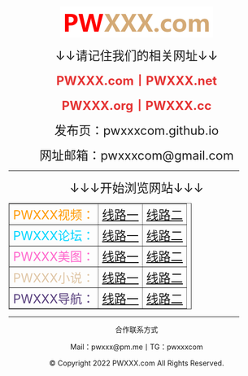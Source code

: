 <html>
<head>
    <meta charset="utf-8" />
    <meta http-equiv="X-UA-Compatible" content="IE=edge">
	<meta name="keywords" content="PWXXX,PWXXX.com,PWXXX视频,PWXXX论坛,PWXXX导航" />
	<meta name="description" content="PWXXX（PWXXX.com）是一个集在线视频、论坛社区、网址导航等等为一体的综合性网站。" />
    <meta name="viewport" content="width=device-width, initial-scale=1">
    <link rel="icon" type="image/png" href="/favicon.ico">
</head>
<body>
<div style="text-align:center;">
	<a href="https://pwxxx.com"><img src="/logo.png" alt="" /></a>
</div>
<p style="text-align:center;">
	<span style="font-size:24px;">↓↓请记住我们的相关网址↓↓</span> 
</p>
<p style="text-align:center;">
	<span style="color:#E53333;font-size:24px;"><strong>PWXXX.com丨PWXXX.net</strong></span> 
</p>
<p style="text-align:center;">
	<span style="color:#E53333;font-size:24px;"><strong>PWXXX.org丨PWXXX.cc</strong></span> 
</p>
<p style="text-align:center;">
	<span style="font-size:24px;">发布页：pwxxxcom.github.io</span> 
</p>
<p style="text-align:center;">
	<span style="font-size:24px;">网址邮箱：pwxxxcom@gmail.com</span> 
</p>
<hr style="width:90%" />
<p style="text-align:center;">
	<span style="font-size:24px;">↓↓↓开始浏览网站↓↓↓</span> 
</p>
<table align="center" border="1" cellpadding="1" cellspacing="1" style="width:360px;">
<tbody>
<tr>
<td style="text-align: center;"><span style="color:#FF9900;"><span style="font-size:24px;">PWXXX视频：</span></span></td>
<td style="text-align: center;"><span style="font-size:24px;"><a href="https://www.pwxxx.co/" target="_blank">线路一</a></span></td>
<td style="text-align: center;"><span style="font-size:24px;"><a href="https://www.pwxxx.xyz/" target="_blank">线路二</a></span></td>
</tr>
<tr>
<td style="text-align: center;"><span style="color:#00D5FF;"><span style="font-size:24px;">PWXXX论坛：</span></span></td>
<td style="text-align: center;"><span style="font-size:24px;"><a href="https://bbs.pwxxx.co/" target="_blank">线路一</a></span></td>
<td style="text-align: center;"><span style="font-size:24px;"><a href="https://bbs.pwxxx.xyz/" target="_blank">线路二</a></span></td>
</tr>
<tr>
<td style="text-align: center;"><span style="color:#FF66CC;"><span style="font-size:24px;">PWXXX美图：</span></span></td>
<td style="text-align: center;"><span style="font-size:24px;"><a href="https://tu.pwxxx.co/" target="_blank">线路一</a></span></td>
<td style="text-align: center;"><span style="font-size:24px;"><a href="https://tu.pwxxx.xyz/" target="_blank">线路二</a></span></td>
</tr>
<tr>
<td style="text-align: center;"><span style="color:#DFC5A4;"><span style="font-size:24px;">PWXXX小说：</span></span></td>
<td style="text-align: center;"><span style="font-size:24px;"><a href="https://shu.pwxxx.co/" target="_blank">线路一</a></span></td>
<td style="text-align: center;"><span style="font-size:24px;"><a href="https://shu.pwxxx.xyz/" target="_blank">线路二</a></span></td>
</tr>
<tr>
<td style="text-align: center;"><span style="color:#563D7C;"><span style="font-size:24px;">PWXXX导航：</span></span></td>
<td style="text-align: center;"><span style="font-size:24px;"><a href="https://123.pwxxx.co/" target="_blank">线路一</a></span></td>
<td style="text-align: center;"><span style="font-size:24px;"><a href="https://123.pwxxx.xyz/" target="_blank">线路二</a></span></td>
</tr>
</tbody>
</table>
<hr style="width:90%" />
<p style="text-align:center;">
	合作联系方式
</p>
<p style="text-align:center;">
	Mail：pwxxx@pm.me丨TG：pwxxxcom
</p>
<p style="text-align:center;">
	© Copyright 2022 PWXXX.com All Rights Reserved.
</p>
</body>
</html>
